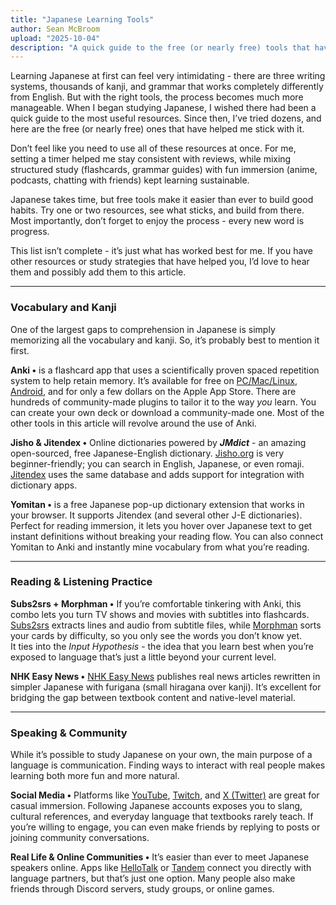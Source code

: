 ```yaml
---
title: "Japanese Learning Tools"
author: Sean McBroom
upload: "2025-10-04"
description: "A quick guide to the free (or nearly free) tools that have made learning Japanese less intimidating and a lot more fun."
---
```


Learning Japanese at first can feel very intimidating - there are three writing systems, thousands of kanji, and grammar that works completely differently from English. But with the right tools, the process becomes much more manageable. When I began studying Japanese, I wished there had been a quick guide to the most useful resources. Since then, I’ve tried dozens, and here are the free (or nearly free) ones that have helped me stick with it.

Don’t feel like you need to use all of these resources at once. For me, setting a timer helped me stay consistent with reviews, while mixing structured study (flashcards, grammar guides) with fun immersion (anime, podcasts, chatting with friends) kept learning sustainable.

Japanese takes time, but free tools make it easier than ever to build good habits. Try one or two resources, see what sticks, and build from there. Most importantly, don’t forget to enjoy the process - every new word is progress.

This list isn’t complete - it’s just what has worked best for me. If you have other resources or study strategies that have helped you, I’d love to hear them and possibly add them to this article.

---

### Vocabulary and Kanji
One of the largest gaps to comprehension in Japanese is simply memorizing all the vocabulary and kanji. So, it’s probably best to mention it first.

**Anki •** is a flashcard app that uses a scientifically proven spaced repetition system to help retain memory. It’s available for free on [PC/Mac/Linux](https://apps.ankiweb.net/), [Android](https://play.google.com/store/apps/details?id=com.ichi2.anki), and for only a few dollars on the Apple App Store. There are hundreds of community-made plugins to tailor it to the way *you* learn. You can create your own deck or download a community-made one. Most of the other tools in this article will revolve around the use of Anki.

**Jisho & Jitendex •** Online dictionaries powered by ***JMdict*** - an amazing open-sourced, free Japanese-English dictionary. [Jisho.org](https://jisho.org) is very beginner-friendly; you can search in English, Japanese, or even romaji. [Jitendex](https://jitendex.org) uses the same database and adds support for integration with dictionary apps.

**Yomitan •** is a free Japanese pop-up dictionary extension that works in your browser. It supports Jitendex (and several other J-E dictionaries). Perfect for reading immersion, it lets you hover over Japanese text to get instant definitions without breaking your reading flow. You can also connect Yomitan to Anki and instantly mine vocabulary from what you’re reading.

---

### Reading & Listening Practice

**Subs2srs + Morphman •** If you’re comfortable tinkering with Anki, this combo lets you turn TV shows and movies with subtitles into flashcards. [Subs2srs](https://sourceforge.net/projects/subs2srs/) extracts lines and audio from subtitle files, while [Morphman](https://github.com/kaegi/MorphMan) sorts your cards by difficulty, so you only see the words you don’t know yet.  
It ties into the *Input Hypothesis* - the idea that you learn best when you’re exposed to language that’s just a little beyond your current level.

**NHK Easy News •** [NHK Easy News](https://www3.nhk.or.jp/news/easy/) publishes real news articles rewritten in simpler Japanese with furigana (small hiragana over kanji). It’s excellent for bridging the gap between textbook content and native-level material.

---

### Speaking & Community
While it’s possible to study Japanese on your own, the main purpose of a language is communication. Finding ways to interact with real people makes learning both more fun and more natural.

**Social Media •** Platforms like [YouTube](https://www.youtube.com/), [Twitch](https://www.twitch.tv/), and [X (Twitter)](https://x.com/) are great for casual immersion. Following Japanese accounts exposes you to slang, cultural references, and everyday language that textbooks rarely teach. If you’re willing to engage, you can even make friends by replying to posts or joining community conversations.

**Real Life & Online Communities •** It’s easier than ever to meet Japanese speakers online. Apps like [HelloTalk](https://www.hellotalk.com/) or [Tandem](https://www.tandem.net/) connect you directly with language partners, but that’s just one option. Many people also make friends through Discord servers, study groups, or online games.